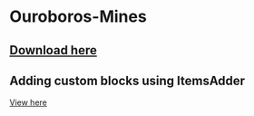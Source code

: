 # Ouroboros-Mines

## [Download here](https://www.spigotmc.org/resources/ouroboros-mines.72325/)

## Adding custom blocks using ItemsAdder


[View here](https://github.com/Th3Shadowbroker/OuroborosMines/wiki/Configuration#adding-custom-blocks-using-itemsadder)

